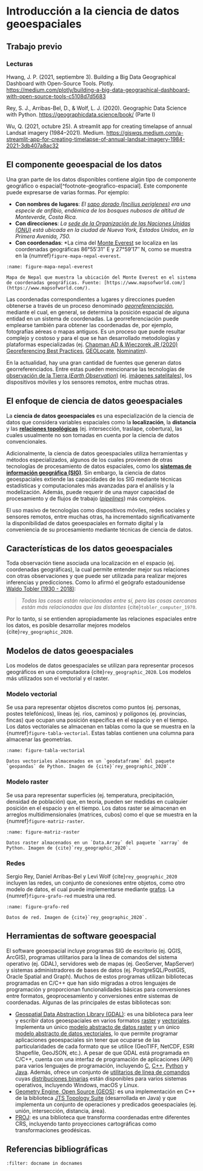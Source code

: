 # Introducción a la ciencia de datos geoespaciales


## Trabajo previo

### Lecturas
Hwang, J. P. (2021, septiembre 3). Building a Big Data Geographical Dashboard with Open-Source Tools. Plotly. https://medium.com/plotly/building-a-big-data-geographical-dashboard-with-open-source-tools-c5108d7d5683

Rey, S. J., Arribas-Bel, D., & Wolf, L. J. (2020). Geographic Data Science with Python. https://geographicdata.science/book/ (Parte I)

Wu, Q. (2021, octubre 25). A streamlit app for creating timelapse of annual Landsat imagery (1984–2021). Medium. https://giswqs.medium.com/a-streamlit-app-for-creating-timelapse-of-annual-landsat-imagery-1984-2021-3db407a8ac32


## El componente geoespacial de los datos
Una gran parte de los datos disponibles contiene algún tipo de componente geográfico o espacial[^footnote-geografico-espacial]. Este componente puede expresarse de varias formas. Por ejemplo:

- **Con nombres de lugares**: *El [sapo dorado (*Incilius periglenes*)](https://es.wikipedia.org/wiki/Incilius_periglenes) era una especie de anfibio, endémica de los bosques nubosos de altitud de Monteverde, Costa Rica.*
- **Con direcciones**: *La [sede de la Organización de las Naciones Unidas (ONU)](https://es.wikipedia.org/wiki/Sede_de_la_Organizaci%C3%B3n_de_las_Naciones_Unidas) está ubicada en la ciudad de Nueva York, Estados Unidos, en la Primera Avenida, 750.*
- **Con coordenadas**: *La cima del [Monte Everest](https://es.wikipedia.org/wiki/Monte_Everest) se localiza en las coordenadas geográficas 86°55′31″ E y 27°59′17″ N, como se muestra en la {numref}`figure-mapa-nepal-everest`.

```{figure} img/nepal-map.jpg
:name: figure-mapa-nepal-everest

Mapa de Nepal que muestra la ubicación del Monte Everest en el sistema de coordenadas geográficas. Fuente: [https://www.mapsofworld.com/](https://www.mapsofworld.com/).
```

Las coordenadas correspondientes a lugares y direcciones pueden obtenerse a través de un proceso denominado [*georreferenciación*](https://es.wikipedia.org/wiki/Georreferenciaci%C3%B3n), mediante el cual, en general, se determina la posición espacial de alguna entidad en un sistema de coordenadas. La georreferenciación puede emplearse también para obtener las coordenadas de, por ejemplo, fotografías aéreas o mapas antiguos. Es un proceso que puede resultar complejo y costoso y para el que se han desarrollado metodologías y plataformas especializadas (ej. [Chapman AD & Wieczorek JR (2020) Georeferencing Best Practices](https://doi.org/10.15468/doc-gg7h-s853), [GEOLocate](https://www.geo-locate.org/), [Nominatim](https://nominatim.openstreetmap.org/ui/search.html)).

En la actualidad, hay una gran cantidad de fuentes que generan datos georreferenciados. Entre estas pueden mencionarse las tecnologías de [observación de la Tierra (*Earth Observation*)](https://ec.europa.eu/jrc/en/research-topic/earth-observation) (ej. [imágenes satelitales](https://es.wikipedia.org/wiki/Imagen_satelital)), los dispositivos móviles y los sensores remotos, entre muchas otras.

## El enfoque de ciencia de datos geoespaciales
La **ciencia de datos geoespaciales** es una especialización de la ciencia de datos que considera variables espaciales como la **localización**, la **distancia** y las [**relaciones topológicas**](https://gf0604-procesamientodatosgeograficos.github.io/2024-i/13-operaciones-datos-espaciales.html#relaciones-topol%C3%B3gicas) (ej. intersección, traslape, cobertura), las cuales usualmente no son tomadas en cuenta por la ciencia de datos convencionales. 

Adicionalmente, la ciencia de datos geoespaciales utiliza herramientas y métodos especializados, algunos de los cuales provienen de otras tecnologías de procesamiento de datos espaciales, como los [**sistemas de información geográfica (SIG)**](https://es.wikipedia.org/wiki/Sistema_de_informaci%C3%B3n_geogr%C3%A1fica). Sin embargo, la ciencia de datos geoespaciales extiende las capacidades de los SIG mediante técnicas estadísticas y computacionales más avanzadas para el análisis y la modelización. Además, puede requerir de una mayor capacidad de procesamiento y de flujos de trabajo ([*pipelines*](https://datascientest.com/es/pipeline-definicion-funcionamiento-y-uso-en-data-science)) más complejos.

El uso masivo de tecnologías como dispositivos móviles, redes sociales y sensores remotos, entre muchas otras, ha incrementado significativamente la disponibilidad de datos geoespaciales en formato digital y la conveniencia de su procesamiento mediante técnicas de ciencia de datos.

## Características de los datos geoespaciales
Toda observación tiene asociada una localización en el espacio (ej. coordenadas geográficas), la cual permite entender mejor sus relaciones con otras observaciones y que puede ser utilizada para realizar mejores inferencias y predicciones. Como lo afirmó el geógrafo estadounidense [Waldo Tobler (1930 - 2018)](https://en.wikipedia.org/wiki/Waldo_R._Tobler): 

> *Todas las cosas están relacionadas entre sí, pero las cosas cercanas están más relacionadas que las distantes* {cite}`tobler_computer_1970`. 

Por lo tanto, si se entienden apropiadamente las relaciones espaciales entre los datos, es posible desarrollar mejores modelos {cite}`rey_geographic_2020`.


## Modelos de datos geoespaciales
Los modelos de datos geoespaciales se utilizan para representar procesos geográficos en una computadora {cite}`rey_geographic_2020`. Los modelos más utilizados son el vectorial y el raster.

### Modelo vectorial
Se usa para representar objetos discretos como puntos (ej. personas, postes telefónicos), líneas (ej. ríos, caminos) y polígonos (ej. provincias, fincas) que ocupan una posición específica en el espacio y en el tiempo. Los datos vectoriales se almacenan en tablas como la que se muestra en la {numref}`figure-tabla-vectorial`. Estas tablas contienen una columna para almacenar las geometrías.

```{figure} img/tabla-vectorial.png
:name: figure-tabla-vectorial

Datos vectoriales almacenados en un `geodataframe` del paquete `geopandas` de Python. Imagen de {cite}`rey_geographic_2020`.
```

### Modelo raster
Se usa para representar superficies (ej. temperatura, precipitación, densidad de población) que, en teoría, pueden ser medidas en cualquier posición en el espacio y en el tiempo. Los datos raster se almacenan en arreglos multidimensionales (matrices, cubos) como el que se muestra en la {numref}`figure-matriz-raster`.

```{figure} img/matriz-raster.png
:name: figure-matriz-raster

Datos raster almacenados en un `Data.Array` del paquete `xarray` de Python. Imagen de {cite}`rey_geographic_2020`.
```

### Redes
Sergio Rey, Daniel Arribas-Bel y Levi Wolf {cite}`rey_geographic_2020` incluyen las redes, un conjunto de conexiones entre objetos, como otro modelo de datos, el cual puede implementarse mediante [grafos](https://es.wikipedia.org/wiki/Grafo). La {numref}`figure-grafo-red` muestra una red.

```{figure} img/grafo-red.png
:name: figure-grafo-red

Datos de red. Imagen de {cite}`rey_geographic_2020`.
```

## Herramientas de software geoespacial
El software geoespacial incluye programas SIG de escritorio (ej. QGIS, ArcGIS), programas utilitarios para la línea de comandos del sistema operativo (ej. GDAL), servidores web de mapas (ej. GeoServer, MapServer) y sistemas administradores de bases de datos (ej. PostgreSQL/PostGIS, Oracle Spatial and Graph). Muchos de estos programas utilizan bibliotecas programadas en C/C++ que han sido migradas a otros lenguajes de programación y proporcionan funcionalidades básicas para conversiones entre formatos, geoprocesamiento y conversiones entre sistemas de coordenadas. Algunas de las principales de estas bibliotecas son:

-   [Geospatial Data Abstraction Library (GDAL)](https://gdal.org/): es una biblioteca para leer y escribir datos geoespaciales en varios formatos [raster](https://gdal.org/drivers/raster/) y [vectoriales](https://gdal.org/drivers/vector/). Implementa un único [modelo abstracto de datos raster](https://gdal.org/user/raster_data_model.html) y un único [modelo abstracto de datos vectoriales](https://gdal.org/user/vector_data_model.html), lo que permite programar aplicaciones geoespaciales sin tener que ocuparse de las particularidades de cada formato que se utilice (GeoTIFF, NetCDF, ESRI Shapefile, GeoJSON, etc.). A pesar de que GDAL está programada en C/C++, cuenta con una interfaz de programación de aplicaciones (API) para varios lenguajes de programación, incluyendo [C](https://gdal.org/api/index.html#c-api), [C++](https://gdal.org/api/index.html#id3), [Python](https://gdal.org/python/index.html) y [Java](https://gdal.org/java/overview-summary.html). Además, ofrece un conjunto de [utilitarios de línea de comandos](https://gdal.org/programs/) cuyas [distribuciones binarias](https://gdal.org/download.html#binaries) están disponibles para varios sistemas operativos, incluyendo Windows, macOS y Linux.
-   [Geometry Engine, Open Source (GEOS)](https://trac.osgeo.org/geos): es una implementación en C++ de la biblioteca [JTS Topology Suite](http://www.tsusiatsoftware.net/jts/main.html) (desarrollada en Java) y que implementa un conjunto de operaciones y predicados geoespaciales (ej. unión, intersección, distancia, área).
-   [PROJ](https://proj.org/): es una biblioteca que transforma coordenadas entre diferentes CRS, incluyendo tanto proyecciones cartográficas como transformaciones geodésicas.


## Referencias bibliográficas
```{bibliography}
:filter: docname in docnames
```